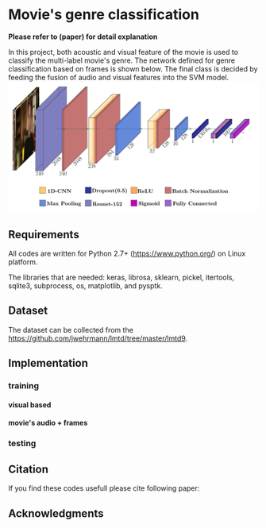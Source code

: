 # Movie's genre classification

**Please refer to (paper) for detail explanation**

In this project, both acoustic and visual feature of the movie is used to classify the multi-label movie's genre. The network defined for genre classification based on frames is shown below. The final class is decided by feeding the fusion of audio and visual features into the SVM model.  
![Image of network](https://github.com/Tinbeh97/MovieGenre/blob/master/conv.png)

## Requirements

All codes are written for Python 2.7+ (https://www.python.org/) on Linux platform. 

The libraries that are needed: keras, librosa, sklearn, pickel, itertools, sqlite3, subprocess, os, matplotlib, and pysptk.

## Dataset

The dataset can be collected from the https://github.com/jwehrmann/lmtd/tree/master/lmtd9.

## Implementation

### training

#### visual based

#### movie's audio + frames

### testing


## Citation

If you find these codes usefull please cite following paper:



## Acknowledgments

